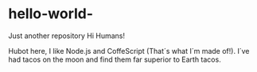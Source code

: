 # hello-world-
Just another repository
Hi Humans!

Hubot here, I like Node.js and CoffeScript (That´s what I´m made of!).
I´ve had tacos on the moon and find them far superior to Earth tacos.
